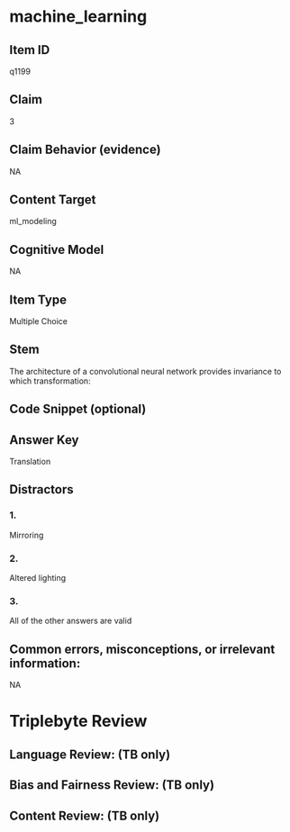 # machine_learning

## Item ID
q1199

## Claim
3

## Claim Behavior (evidence)
NA

## Content Target
ml_modeling

## Cognitive Model
NA

## Item Type
Multiple Choice

## Stem
The architecture of a convolutional neural network provides invariance to which transformation:

## Code Snippet (optional)


## Answer Key
Translation

## Distractors

### 1.
Mirroring

### 2.
Altered lighting

### 3.
All of the other answers are valid

## Common errors, misconceptions, or irrelevant information:
NA

# Triplebyte Review


## Language Review: (TB only)


## Bias and Fairness Review: (TB only)


## Content Review: (TB only)

